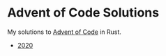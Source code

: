 # Advent of Code Solutions

My solutions to [Advent of Code](https://adventofcode.com/) in Rust.

* [2020](./2020)